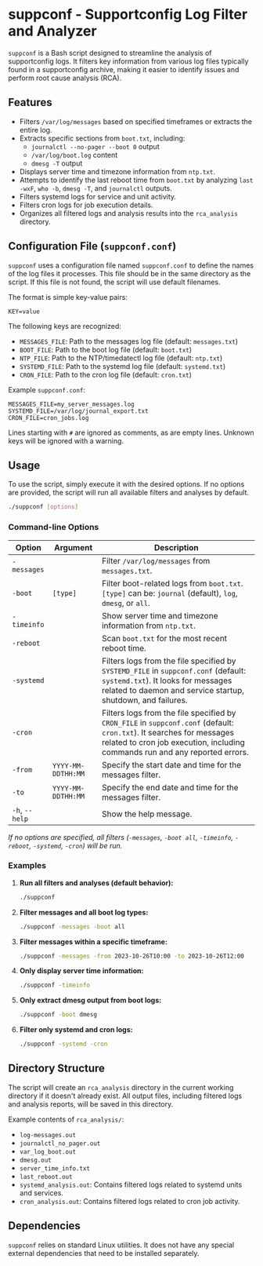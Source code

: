# suppconf - Supportconfig Log Filter and Analyzer

`suppconf` is a Bash script designed to streamline the analysis of supportconfig logs. It filters key information from various log files typically found in a supportconfig archive, making it easier to identify issues and perform root cause analysis (RCA).

## Features

- Filters `/var/log/messages` based on specified timeframes or extracts the entire log.
- Extracts specific sections from `boot.txt`, including:
    - `journalctl --no-pager --boot 0` output
    - `/var/log/boot.log` content
    - `dmesg -T` output
- Displays server time and timezone information from `ntp.txt`.
- Attempts to identify the last reboot time from `boot.txt` by analyzing `last -wxF`, `who -b`, `dmesg -T`, and `journalctl` outputs.
- Filters systemd logs for service and unit activity.
- Filters cron logs for job execution details.
- Organizes all filtered logs and analysis results into the `rca_analysis` directory.

## Configuration File (`suppconf.conf`)

`suppconf` uses a configuration file named `suppconf.conf` to define the names of the log files it processes. This file should be in the same directory as the script. If this file is not found, the script will use default filenames.

The format is simple key-value pairs:
```
KEY=value
```

The following keys are recognized:
*   `MESSAGES_FILE`: Path to the messages log file (default: `messages.txt`)
*   `BOOT_FILE`: Path to the boot log file (default: `boot.txt`)
*   `NTP_FILE`: Path to the NTP/timedatectl log file (default: `ntp.txt`)
*   `SYSTEMD_FILE`: Path to the systemd log file (default: `systemd.txt`)
*   `CRON_FILE`: Path to the cron log file (default: `cron.txt`)

Example `suppconf.conf`:
```
MESSAGES_FILE=my_server_messages.log
SYSTEMD_FILE=/var/log/journal_export.txt
CRON_FILE=cron_jobs.log
```
Lines starting with `#` are ignored as comments, as are empty lines. Unknown keys will be ignored with a warning.

## Usage

To use the script, simply execute it with the desired options. If no options are provided, the script will run all available filters and analyses by default.

```bash
./suppconf [options]
```

### Command-line Options

| Option        | Argument          | Description                                                                                                |
|---------------|-------------------|------------------------------------------------------------------------------------------------------------|
| `-messages`   |                   | Filter `/var/log/messages` from `messages.txt`.                                                            |
| `-boot`       | `[type]`          | Filter boot-related logs from `boot.txt`. `[type]` can be: `journal` (default), `log`, `dmesg`, or `all`. |
| `-timeinfo`   |                   | Show server time and timezone information from `ntp.txt`.                                                  |
| `-reboot`     |                   | Scan `boot.txt` for the most recent reboot time.                                                           |
| `-systemd`    |                   | Filters logs from the file specified by `SYSTEMD_FILE` in `suppconf.conf` (default: `systemd.txt`). It looks for messages related to daemon and service startup, shutdown, and failures. |
| `-cron`       |                   | Filters logs from the file specified by `CRON_FILE` in `suppconf.conf` (default: `cron.txt`). It searches for messages related to cron job execution, including commands run and any reported errors. |
| `-from`       | `YYYY-MM-DDTHH:MM`| Specify the start date and time for the messages filter.                                                   |
| `-to`         | `YYYY-MM-DDTHH:MM`| Specify the end date and time for the messages filter.                                                     |
| `-h`, `--help`|                   | Show the help message.                                                                                     |

*If no options are specified, all filters (`-messages`, `-boot all`, `-timeinfo`, `-reboot`, `-systemd`, `-cron`) will be run.*

### Examples

1.  **Run all filters and analyses (default behavior):**
    ```bash
    ./suppconf
    ```

2.  **Filter messages and all boot log types:**
    ```bash
    ./suppconf -messages -boot all
    ```

3.  **Filter messages within a specific timeframe:**
    ```bash
    ./suppconf -messages -from 2023-10-26T10:00 -to 2023-10-26T12:00
    ```

4.  **Only display server time information:**
    ```bash
    ./suppconf -timeinfo
    ```

5.  **Only extract dmesg output from boot logs:**
    ```bash
    ./suppconf -boot dmesg
    ```

6.  **Filter only systemd and cron logs:**
    ```bash
    ./suppconf -systemd -cron
    ```

## Directory Structure

The script will create an `rca_analysis` directory in the current working directory if it doesn't already exist. All output files, including filtered logs and analysis reports, will be saved in this directory.

Example contents of `rca_analysis/`:
- `log-messages.out`
- `journalctl_no_pager.out`
- `var_log_boot.out`
- `dmesg.out`
- `server_time_info.txt`
- `last_reboot.out`
- `systemd_analysis.out`: Contains filtered logs related to systemd units and services.
- `cron_analysis.out`: Contains filtered logs related to cron job activity.

## Dependencies

`suppconf` relies on standard Linux utilities. It does not have any special external dependencies that need to be installed separately. 


